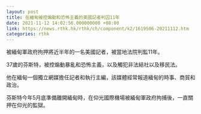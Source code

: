 ```yaml
---
layout: post
title: 在緬甸被控煽動和恐怖主義的美國記者判囚11年
date: 2021-11-12 14:02:56.000000000 +08:00
link: https://news.rthk.hk/rthk/ch/component/k2/1619506-20211112.htm
categories: rthk
---
```


被緬甸軍政府拘押將近半年的一名美國記者，被當地法院判監11年。

37歲的芬斯特，被控煽動暴亂和恐怖主義，以及觸犯非法結社以及移民法。

他在緬甸一個獨立網媒擔任記者和執行主編，該媒體經常報道緬甸的時事、商貿和政治。

芬斯特今年5月底準備離開緬甸時，在仰光國際機場被緬甸軍政府拘捕後，一直關押在仰光的監獄。
